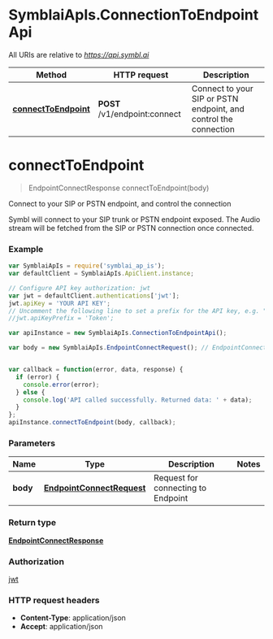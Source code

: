 # SymblaiApIs.ConnectionToEndpointApi

All URIs are relative to *https://api.symbl.ai*

Method | HTTP request | Description
------------- | ------------- | -------------
[**connectToEndpoint**](ConnectionToEndpointApi.md#connectToEndpoint) | **POST** /v1/endpoint:connect | Connect to your SIP or PSTN endpoint, and control the connection


<a name="connectToEndpoint"></a>
# **connectToEndpoint**
> EndpointConnectResponse connectToEndpoint(body)

Connect to your SIP or PSTN endpoint, and control the connection

Symbl will connect to your SIP trunk or PSTN endpoint exposed. The Audio stream will be fetched from the SIP or PSTN connection once connected.

### Example
```javascript
var SymblaiApIs = require('symblai_ap_is');
var defaultClient = SymblaiApIs.ApiClient.instance;

// Configure API key authorization: jwt
var jwt = defaultClient.authentications['jwt'];
jwt.apiKey = 'YOUR API KEY';
// Uncomment the following line to set a prefix for the API key, e.g. "Token" (defaults to null)
//jwt.apiKeyPrefix = 'Token';

var apiInstance = new SymblaiApIs.ConnectionToEndpointApi();

var body = new SymblaiApIs.EndpointConnectRequest(); // EndpointConnectRequest | Request for connecting to Endpoint


var callback = function(error, data, response) {
  if (error) {
    console.error(error);
  } else {
    console.log('API called successfully. Returned data: ' + data);
  }
};
apiInstance.connectToEndpoint(body, callback);
```

### Parameters

Name | Type | Description  | Notes
------------- | ------------- | ------------- | -------------
 **body** | [**EndpointConnectRequest**](EndpointConnectRequest.md)| Request for connecting to Endpoint | 

### Return type

[**EndpointConnectResponse**](EndpointConnectResponse.md)

### Authorization

[jwt](../README.md#jwt)

### HTTP request headers

 - **Content-Type**: application/json
 - **Accept**: application/json

